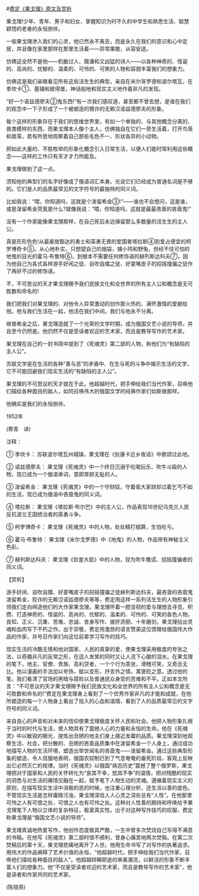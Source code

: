 #[费定《果戈理》原文及赏析](https://www.vrrw.net/wx/12459.html)

果戈理!少年、青年、男子和妇女、掌握知识为时不久的中学生和熟悉生活、聪慧颖悟的老者的永恒旅伴。

一俟果戈理渗入我们的心灵，他已然永不离去，而是永久在我们的意识和心中定居，并且像在家里那样在那里生活着——异常果敢，从容安适。

仿佛这全然不是他——机敏过人、既谦和又凶猛的诗人——以各种神奇的、怪诞的、高尚的、忧郁的、温柔的、可怜的、可笑的人物和容貌丰富我们的想象力。

仿佛这是我们亲眼看见所有这些活生生的典型，亲自在米尔哥罗德和波尔塔瓦，在季坎卡①、基辅和彼得堡，神话般地和现实主义地作着非凡的发现。

“好一个诺兹德廖夫②鬼东西!”有一次我们感叹道，甚至都不曾去想，是谁在我们的观念中一下子形成了一个被塑造的猾诈的无赖汉诺兹德廖夫的形象。

每个这样的形象存在于我们的思维世界里，有如一个单独的、与其他概念分离的、兽类模样的东西，而果戈理本人像个主人，仿佛独自在它们一旁生活着，打开鸟笼和兽笼，若有所思地观察着自己那些毛色不一、形状各异的小动物。

把如此大量的、不胜枚举的形象化概念引入日常生活，以便人们能时常利用这些概念——这样的工作只有天才才力所能及。



果戈理做到了这一点。

须知他的典型们的名字好像成了俄语词汇本身。光说它们已经成为普通名词是不够的。它们是人的品质最常见的文字符号的最独特的同义词。

比如我说：“喂，你知道吗，这就是个泼留希金③!”——谁也不会想问，这是谁，或是泼留希金究竟是什么?就像我说：“喂，你知道吗，这就是最最吝啬的吝啬鬼!”

没有一个作家能像果戈理那样，在自己死后永远保留那么多数量的活生生的主人公。

真是形形色色!从最豪放豁达的勇士和英勇无畏的爱国者塔拉斯④到爱占便宜的柯罗博奇卡⑤。从心地朴实，只想望自己的烟袋，捕小鸨和野兔，但经不住可怕的地鬼的目光的霍马·布鲁特⑥，到根本不需要任何修饰语的赫列斯达科夫⑦，因为他自己为各式各样游手好闲之徒、自吹自擂之徒、好耍嘴皮子的招摇撞骗之徒作了再好不过的修饰语。

不，不可思议的天才果戈理赐予我们民族文化和全世界的所有主人公和概念是无可胜数和命名的!

我们把我们对果戈理的、对他令人异常激动的创作那火热的、满怀激情的爱献给他。他与我们生活在一起，他活在我们中间。我们与他永不分离。

继普希金之后，果戈理造就了一个光荣的文学时期，成为俄国文艺小说的导师，并且至今仍然是。他仍然不仅是受读者欢迎的艺术家，而且是教导写作的艺术家。

果戈理在自己的一封书简中提到了《死魂灵》第二部的人物，称他们为“有缺陷的主人公”。

苏联文学是在生活的各种“善与恶”的矛盾中、在生与死的斗争中揭示生活的文学，它不可能回避我们现实生活的“有缺陷的主人公”。

果戈理的不可思议的天才就在于此，他超越时代，把手伸给我们当代作家，召唤他们描绘各种面目的敌人，如同召唤伟大的俄国文学的经典作家们如斯做那样。

他确实是我们的永恒旅伴。

1952年

(寒青　译)

注释：

① 季坎卡： 苏联波尔塔瓦州城镇，果戈理在《狄康卡近乡夜话》中歌颂过此地。

② 诺兹德廖夫： 果戈理《死魂灵》中一个终日沉溺于吃喝玩乐、吹牛斗殴的人物，现已成为一个俄语单词，意即厚颜无耻的人。

③ 泼留希金： 果戈理《死魂灵》中的一个守财奴，守着偌大家财却过着乞丐不如的生活，现已成为俄语中吝啬鬼的同义词。

④ 塔拉斯： 果戈理《塔拉斯·布尔巴》中的主人公，作品表现16世纪乌克兰人民反抗波兰王国统治者的英勇斗争。

⑤ 柯罗博奇卡： 果戈理《死魂灵》中的人物，处处精打细算，生怕吃亏。

⑥ 霍马·布鲁特： 果戈理《米尔戈罗德》中《地鬼》的人物，作品带有神秘主义色彩。

⑦ 赫列斯达科夫： 果戈理《钦差大臣》中的人物，现为吹牛撒谎、招摇撞骗者的同义词。

【赏析】

游手好闲、自吹自擂、好耍嘴皮子的招摇撞骗之徒赫列斯达科夫，最吝啬的吝啬鬼泼留希金，狡诈的无赖汉诺兹德廖夫等等，费定用这样一系列活生生的人物形象引领我们走向缔造他们的大作家果戈理。果戈理怀着一腔坚韧的爱与理想去寻觅、积攒、打造神奇的、怪诞的、高尚的、忧郁的、温柔的、可怜的、可笑的各色人物。良知、正义、沉重、苦难、忠诚、舍身写作、披肝沥胆、十年磨剑，果戈理拈出灵魂和血肉写下不朽之作。出于崇敬，费定用激昂的语言赞美这位馈赠给俄国伟大作品的作家，并号召作家们向这位前辈学习写作的技巧。

现实生活的冷酷无情和他对国家、人民的真挚的爱，使果戈理采用极度的夸张之法，以奇趣非凡的反常之形，在逗人发笑的同时又让人流下心酸的泪水。在果戈理的笔下，地主、官僚、贵族、高利贷者，一个个行为乖张，滑稽可笑，又奇丑无比。他以漫画的手法加以夸饰，赋以变形，抒言外之情，寓褒贬之意。透过他的笔，我们看清了官场的黑暗与腐败以及普通民众身受的苦难和不平。正如本文所言：“不可思议的天才果戈理赐予我们民族文化和全世界的所有主人公和概念是无可胜数和命名的!”费定在果戈理身上看到了一个优秀作家非凡的才能和成就，在他所塑造的每一个人物身上看出了投入的心血和温情，看到了人的品质最常见的文字符号的同义词。

来自良心的声音和对未来的信仰使果戈理极度关怀人民和社会。他把人物形象扎根于当时的时代与生活，使人物具有了震撼人心的力量和永恒的生命。他在《死魂灵》中以敏锐的眼光，提炼出丑陋的地主们身上接近发霉的品质。果戈理深刻地观察生活、社会，把分散的、丑陋的吝啬品质集中在泼留希金一个人身上，通过成功地描写人物的生活环境，塑造出举世闻名的吝啬鬼——泼留希金。通过这些典型形象的塑造，令人信服地表明，俄国农奴制已到了气息奄奄的垂死阶段，客观上反映出它必然灭亡的规律。当时《死魂灵》以俄国“病态历史”震撼了整个俄罗斯，果戈理把对于国家和人民的关怀转化为“哀其不幸，怒其不争”的温情，把对残酷的现实的洞悉与对生活的痛惜交融在一起，赋予笔下人物生动的灵魂。遵循着现实主义的原则，在描写现实生活中消极的恶的时候，也注重心理分析，还生活以善的底色。不管现实生活是怎样庸碌污浊，果戈理深信人人心灵之深处总有“人性”。在他那里可怜之人有可恨之处，可恨之人也有可怜之处。这种对人性善的期待和呼唤给予果戈理笔下人物以立体的复杂特征，极富真实性。出于对这种写作技巧的叹服，费定称果戈理是“俄国文艺小说的导师”。

果戈理真诚地热爱写作，他创作态度极其严酷，一生中曾多次焚烧自己写得不满意的书稿。在他写《死魂灵》第二部时很不顺利，曾身心痛苦地两次焚稿。在第二次焚稿后的第十天，果戈理悲痛地离开了人世。他用生命书写了对写作的执著追求。用伟大的作品阐释了艺术价值的永恒，“他超越时代，把手伸给我们当代作家，召唤他们描绘各种面目的敌人”。他超越转瞬即逝的审美潮流，以鲜活的形象不断丰富人们的想象力。他“不仅是受读者欢迎的艺术家，而且是教导写作的艺术家”，他是读者和作家共同的艺术家。

(陈晓燕)

